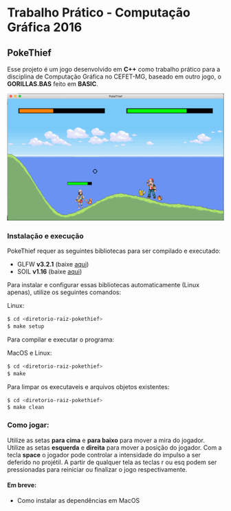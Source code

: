 # Trabalho Prático - Computação Gráfica 2016

## PokeThief
Esse projeto é um jogo desenvolvido em **C++** como trabalho prático para a disciplina de Computação Gráfica no CEFET-MG, baseado em outro jogo, o **GORILLAS.BAS** feito em **BASIC**.

![alt Demo](https://raw.githubusercontent.com/caiubi/PokeThief/master/ImageResources/Demo.png)

### Instalação e execução

PokeThief requer as seguintes bibliotecas para ser compilado e executado:
* GLFW **v3.2.1** (baixe [aqui](http://www.glfw.org/download.html))
* SOIL **v1.16** (baixe [aqui](http://www.lonesock.net/soil.html))

Para instalar e configurar essas bibliotecas automaticamente (Linux apenas), utilize os seguintes comandos:

Linux:
```sh
$ cd <diretorio-raiz-pokethief>
$ make setup
```

Para compilar e executar o programa:

MacOS e Linux:
```sh
$ cd <diretorio-raiz-pokethief>
$ make
```

Para limpar os executaveis e arquivos objetos existentes:
```sh
$ cd <diretorio-raiz-pokethief>
$ make clean
```

### Como jogar:
Utilize as setas **para cima** e **para baixo** para mover a mira do jogador.
Utilize as setas **esquerda** e **direita** para mover a posição do jogador.
Com a tecla **space** o jogador pode controlar a intensidade do impulso a ser deferido no projétil.
A partir de qualquer tela as teclas r ou esq podem ser pressionadas para reiniciar ou finalizar o jogo respectivamente.

#### Em breve:
* Como instalar as dependências em MacOS
